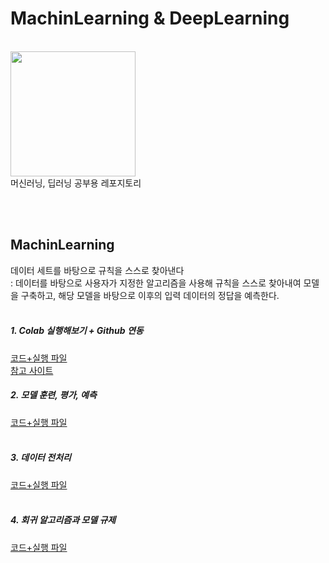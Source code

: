 # MachinLearning & DeepLearning 
<br>
<img src = "https://github.com/Vida0822/Algorithm_Study/assets/132312673/3bd4c17a-42ec-4fab-b50b-949852cdc08d" width = "200"></img><br>
머신러닝, 딥러닝 공부용 레포지토리

<br> <br> 

## MachinLearning
데이터 세트를 바탕으로 규칙을 스스로 찾아낸다 <br>
: 데이터를 바탕으로 사용자가 지정한 알고리즘을 사용해 규칙을 스스로 찾아내여 모델을 구축하고, 해당 모델을 바탕으로 이후의 입력 데이터의 정답을 예측한다.  <br>
 <br>
##### 1. Colab 실행해보기 + Github 연동 <br> 
[코드+실행 파일](https://github.com/Vida0822/MachinLearning_Basic/blob/3d477fe16c77e8edce1d10ec5ca3e4c9bc715353/Hello%20World.ipynb) <br>
[참고 사이트](https://heytech.tistory.com/393) 
<br> 

##### 2. 모델 훈련, 평가, 예측 <br> 
[코드+실행 파일](https://github.com/Vida0822/MachinLearning_Basic/blob/83dff24ca27bdf23535c413089a91e4ca3deaeb9/BreamAndSmelt.ipynb) <br> 
<br> 

##### 3. 데이터 전처리 <br>
[코드+실행 파일](https://github.com/Vida0822/MachinLearning_Basic/blob/7f6dd47b1a7c3f1e1d2d5efbd10155196bb9c295/preprocessiong_data.ipynb) <br>
<br>

##### 4. 회귀 알고리즘과 모델 규제 <br>
[코드+실행 파일](https://github.com/Vida0822/MachinLearning_Basic/blob/697b5b1c3873c28f49e7893c8a5ccd15d92b028b/preprocessiong_data.ipynb) <br>
<br>

